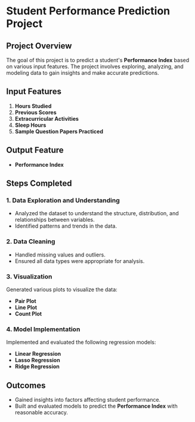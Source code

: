 # Student Performance Prediction Project

## Project Overview
The goal of this project is to predict a student's **Performance Index** based on various input features. The project involves exploring, analyzing, and modeling data to gain insights and make accurate predictions.

## Input Features
1. **Hours Studied**
2. **Previous Scores**
3. **Extracurricular Activities**
4. **Sleep Hours**
5. **Sample Question Papers Practiced**

## Output Feature
- **Performance Index**

## Steps Completed
### 1. Data Exploration and Understanding
- Analyzed the dataset to understand the structure, distribution, and relationships between variables.
- Identified patterns and trends in the data.

### 2. Data Cleaning
- Handled missing values and outliers.
- Ensured all data types were appropriate for analysis.

### 3. Visualization
Generated various plots to visualize the data:
- **Pair Plot**
- **Line Plot**
- **Count Plot**

### 4. Model Implementation
Implemented and evaluated the following regression models:
- **Linear Regression**
- **Lasso Regression**
- **Ridge Regression**

## Outcomes
- Gained insights into factors affecting student performance.
- Built and evaluated models to predict the **Performance Index** with reasonable accuracy.
